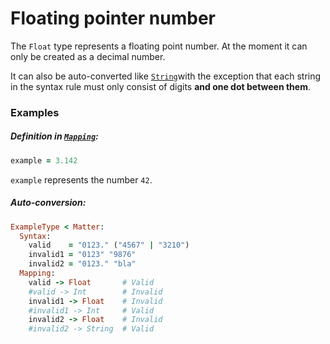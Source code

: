 # Floating pointer number

The `Float` type represents a floating point number. At the moment it can only be created as a decimal number.

It can also be auto-converted like [`String`](/mapping/available-types.md)with the exception that each string in the syntax rule must only consist of digits **and one dot between them**.

### Examples

##### **Definition in **[`Mapping`](/mapping.md)**:**

```ruby
example = 3.142
```

`example` represents the number `42`.

##### **Auto-conversion:**

```ruby
ExampleType < Matter:
  Syntax:
    valid    = "0123." ("4567" | "3210")
    invalid1 = "0123" "9876"
    invalid2 = "0123." "bla"
  Mapping:
    valid -> Float       # Valid
    #valid -> Int        # Invalid
    invalid1 -> Float    # Invalid
    #invalid1 -> Int     # Valid
    invalid2 -> Float    # Invalid
    #invalid2 -> String  # Valid
```



